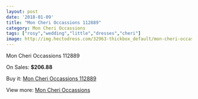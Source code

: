 ```yaml
---
layout: post
date: '2018-01-09'
title: "Mon Cheri Occassions 112889"
category: Mon Cheri Occassions
tags: ["rosy","wedding","little","dresses","cheri"]
image: http://img.hectodress.com/32963-thickbox_default/mon-cheri-occassions-112889.jpg
---
```

Mon Cheri Occassions 112889

On Sales: **$206.88**
<a href="https://www.hectodress.com/mon-cheri-occassions/15128-mon-cheri-occassions-112889.html"><amp-img layout="responsive" width="600" height="600" src="//img.hectodress.com/32963-thickbox_default/mon-cheri-occassions-112889.jpg" alt="Mon Cheri Occassions 112889 0" /></a>

Buy it: [Mon Cheri Occassions 112889](https://www.hectodress.com/mon-cheri-occassions/15128-mon-cheri-occassions-112889.html "Mon Cheri Occassions 112889")

View more: [Mon Cheri Occassions](https://www.hectodress.com/271-mon-cheri-occassions "Mon Cheri Occassions")